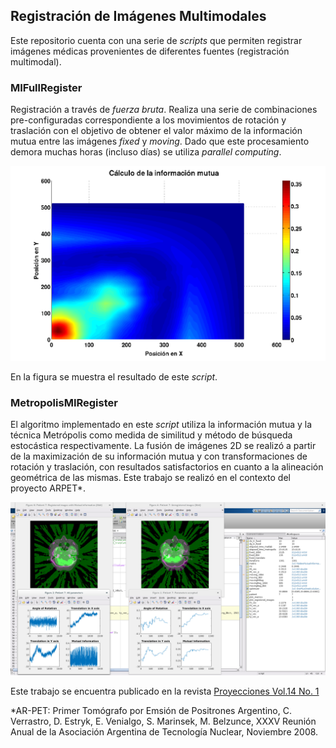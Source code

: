 ## Registración de Imágenes Multimodales

Este repositorio cuenta con una serie de *scripts* que permiten registrar imágenes médicas provenientes de diferentes fuentes (registración multimodal).

### MIFullRegister

Registración a través de *fuerza bruta*. Realiza una serie de combinaciones pre-configuradas correspondiente a los movimientos de rotación y traslación con el objetivo de obtener el valor máximo de la información mutua entre las imágenes *fixed* y *moving*. Dado que este procesamiento demora muchas horas (incluso días) se utiliza *parallel computing*. 

<p align="center"><img src="https://github.com/ahestevenz/ip-image-registration/blob/master/img/MIFullRegister.png" width="600"></p>

En la figura se muestra el resultado de este *script*.

### MetropolisMIRegister

El algoritmo implementado en este *script* utiliza la información mutua y la técnica Metrópolis como medida de similitud y método de búsqueda estocástica respectivamente. La fusión de imágenes 2D se realizó
a partir de la maximización de su información mutua y con transformaciones de rotación y traslación, con resultados satisfactorios en cuanto a la alineación geométrica de las mismas. Este trabajo se realizó en el contexto del proyecto ARPET*. 

<p align="center"><img src="https://github.com/ahestevenz/ip-image-registration/blob/master/img/MetropolisMIRegister.png" width="800"></p>

Este trabajo se encuentra publicado en la revista [Proyecciones Vol.14 No. 1](https://www.frba.utn.edu.ar/wp-content/uploads/2016/05/proyecciones-16-v1-new.pdf)

*AR-PET: Primer Tomógrafo por Emsión de Positrones Argentino, C. Verrastro, D. Estryk, E. Venialgo, S. Marinsek, M. Belzunce, XXXV Reunión Anual de la Asociación Argentina de Tecnología Nuclear, Noviembre 2008.
